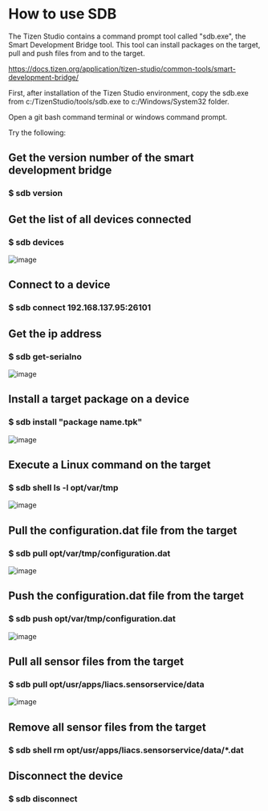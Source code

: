 # How to use SDB

The Tizen Studio contains a command prompt tool called "sdb.exe", the Smart Development Bridge tool. This tool can install packages on the target, pull and push files from and to the target.

https://docs.tizen.org/application/tizen-studio/common-tools/smart-development-bridge/

First, after installation of the Tizen Studio environment, copy the sdb.exe from c:/TizenStudio/tools/sdb.exe to c:/Windows/System32 folder.

Open a git bash command terminal or windows command prompt.

Try the following:

## Get the version number of the smart development bridge
### $ sdb version

## Get the list of all devices connected
### $ sdb devices

![image](https://user-images.githubusercontent.com/37830964/117293380-976d6b00-ae71-11eb-9281-35819f7b54a5.png)

## Connect to a device
### $ sdb connect 192.168.137.95:26101

## Get the ip address
### $ sdb get-serialno

![image](https://user-images.githubusercontent.com/37830964/117410919-4d3cc600-af13-11eb-9de3-ac4ddbcbaab4.png)

## Install a target package on a device
### $ sdb install "package name.tpk"

![image](https://user-images.githubusercontent.com/37830964/117409383-6b092b80-af11-11eb-979f-47898874e26a.png)

## Execute a Linux command on the target
### $ sdb shell ls -l opt/var/tmp

![image](https://user-images.githubusercontent.com/37830964/117294028-722d2c80-ae72-11eb-8e5e-14512d02bb8c.png)

## Pull the configuration.dat file from the target
### $ sdb pull opt/var/tmp/configuration.dat

![image](https://user-images.githubusercontent.com/37830964/117293682-ffbc4c80-ae71-11eb-8847-0ae0703bffa4.png)

## Push the configuration.dat file from the target
### $ sdb push opt/var/tmp/configuration.dat

![image](https://user-images.githubusercontent.com/37830964/117293962-5de92f80-ae72-11eb-87f2-1814cae6114c.png)

## Pull all sensor files from the target
### $ sdb pull opt/usr/apps/liacs.sensorservice/data

![image](https://user-images.githubusercontent.com/37830964/117293750-1793d080-ae72-11eb-800e-d22ddea57910.png)

## Remove all sensor files from the target
### $ sdb shell rm opt/usr/apps/liacs.sensorservice/data/*.dat

## Disconnect the device
### $ sdb disconnect

